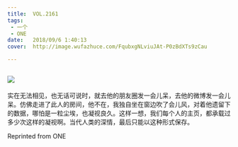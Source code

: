```yaml
---
title:	VOL.2161
tags:
 - 一个
 - ONE
date:	2018/09/6 1:40:13
cover:	http://image.wufazhuce.com/FqubxgNLviuJAt-P0zBdXTs9zCau

---
```

![](http://image.wufazhuce.com/FqubxgNLviuJAt-P0zBdXTs9zCau)
---

实在无法相见，也无话可说时，就去他的朋友圈发一会儿呆，去他的微博发一会儿呆。仿佛走进了此人的房间，他不在，我独自坐在窗边吹了会儿风，对着他遗留下的数据，哪怕是一粒尘埃，也凝视良久。这样一想，我们每个人的主页，都承载过多少次这样的凝视啊。当代人类的深情，最后只能以这种形式保存。
 
Reprinted from ONE
